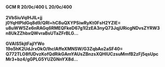 #### GCM R 20/0c/400 L 20/0c/400
**2VbSiuVqlHJlL+jj**<br/>**j0YqHlPldGq8d9/QRI+hC8uQXYPSiwRyKt0FsH2YZIE=**<br/>**u8uWW5Ze6nRAGq6RMEQFkeD67g1I2zEA3nyQ73JqjURicgNDvsZYRW3n8UkZZhbxQWvraBsUTaZFrBLG...**<br/><br/>
**GVAIS5kjtFajlYWo**<br/>**19o5hK2UdJrxOkO/IhclAffeXMNSW/G3ZqbAo2aSF40=**<br/>**Q772TLO8fUDvzKofQdRikGAmYAUsZBnzsXQHIUCzsuMmfB2zFj5qsUpcMr3+bz4/gGPLG5YUZGNnYX8d...**